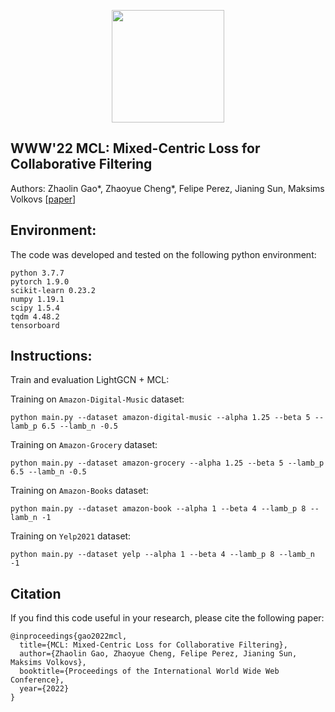 <p align="center">
<a href="https://layer6.ai/"><img src="https://github.com/layer6ai-labs/DropoutNet/blob/master/logs/logobox.jpg" width="180"></a>
</p>

## WWW'22 MCL: Mixed-Centric Loss for Collaborative Filtering 

Authors: Zhaolin Gao*, Zhaoyue Cheng*, Felipe Perez, Jianing Sun, Maksims Volkovs
[[paper](https://github.com/layer6ai-labs/MCL/blob/master/pdf/www2022_mcl.pdf)]

<a name="Environment"/>

## Environment:

The code was developed and tested on the following python environment:
```
python 3.7.7
pytorch 1.9.0
scikit-learn 0.23.2
numpy 1.19.1
scipy 1.5.4
tqdm 4.48.2
tensorboard
```
<a name="instructions"/>

## Instructions:

Train and evaluation LightGCN + MCL:

Training on `Amazon-Digital-Music` dataset:
```
python main.py --dataset amazon-digital-music --alpha 1.25 --beta 5 --lamb_p 6.5 --lamb_n -0.5
```

Training on `Amazon-Grocery` dataset:
```
python main.py --dataset amazon-grocery --alpha 1.25 --beta 5 --lamb_p 6.5 --lamb_n -0.5
```

Training on `Amazon-Books` dataset:
```
python main.py --dataset amazon-book --alpha 1 --beta 4 --lamb_p 8 --lamb_n -1
```

Training on `Yelp2021` dataset:
```
python main.py --dataset yelp --alpha 1 --beta 4 --lamb_p 8 --lamb_n -1
```

<a name="citation"/>

## Citation

If you find this code useful in your research, please cite the following paper:

    @inproceedings{gao2022mcl,
      title={MCL: Mixed-Centric Loss for Collaborative Filtering},
      author={Zhaolin Gao, Zhaoyue Cheng, Felipe Perez, Jianing Sun, Maksims Volkovs},
      booktitle={Proceedings of the International World Wide Web Conference},
      year={2022}
    }


